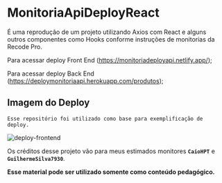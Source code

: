 # MonitoriaApiDeployReact

É uma reprodução de um projeto utilizando Axios com React e alguns outros componentes como Hooks conforme instruções de monitorias da Recode Pro.

Para acessar deploy Front End (https://monitoriadeployapi.netlify.app/);

Para acessar deploy Back End (https://deploymonitoriaapi.herokuapp.com/produtos);







## Imagem do Deploy

`Esse repositório foi utilizado como base para exemplificação de deploy.`



![deploy-frontend](https://user-images.githubusercontent.com/95144647/156847933-72964fba-e0b6-482c-97e7-5f094026a0ee.png)



Os créditos desse projeto vão para meus estimados monitores **`CaioHPT`** e **`GuilhermeSilva7930`**.

**Esse material pode ser utilizado somente como conteúdo pedagógico.**

